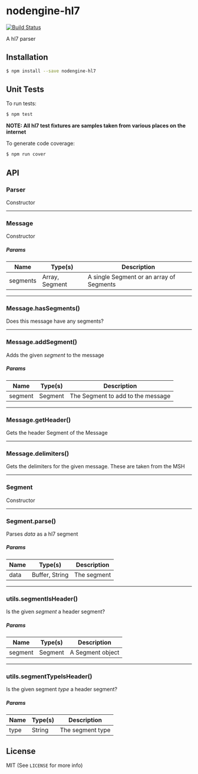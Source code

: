 # nodengine-hl7

[![Build Status](https://travis-ci.org/evanlucas/nodengine-hl7.png?branch=master)](https://travis-ci.org/evanlucas/nodengine-hl7)

A hl7 parser

## Installation
```sh
$ npm install --save nodengine-hl7
```

## Unit Tests

To run tests:

```bash
$ npm test
```

**NOTE: All hl7 test fixtures are samples taken from various places on the internet**

To generate code coverage:

```bash
$ npm run cover
```

## API

### Parser

  Constructor

***

### Message

  Constructor

##### Params
| Name | Type(s) | Description |
| ---- | ------- | ----------- |
| segments | Array, Segment | A single Segment or an array of Segments |


***

### Message.hasSegments()

  Does this message have any segments?



***

### Message.addSegment()

  Adds the given _segment_ to the message

##### Params
| Name | Type(s) | Description |
| ---- | ------- | ----------- |
| segment | Segment | The Segment to add to the message |


***

### Message.getHeader()

  Gets the header Segment of the Message



***

### Message.delimiters()

  Gets the delimiters for the given message. These are taken from the MSH



***

### Segment

  Constructor

***

### Segment.parse()

  Parses _data_ as a hl7 segment

##### Params
| Name | Type(s) | Description |
| ---- | ------- | ----------- |
| data | Buffer, String | The segment |


***

### utils.segmentIsHeader()

  Is the given _segment_ a header segment?

##### Params
| Name | Type(s) | Description |
| ---- | ------- | ----------- |
| segment | Segment | A Segment object |


***

### utils.segmentTypeIsHeader()

  Is the given segment _type_ a header segment?

##### Params
| Name | Type(s) | Description |
| ---- | ------- | ----------- |
| type | String | The segment type |

## License

MIT (See `LICENSE` for more info)
